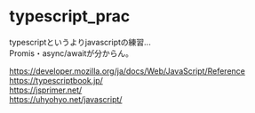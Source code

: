 # typescript_prac

typescriptというよりjavascriptの練習...<br>
Promis・async/awaitが分からん。

https://developer.mozilla.org/ja/docs/Web/JavaScript/Reference<br>
https://typescriptbook.jp/<br>
https://jsprimer.net/<br>
https://uhyohyo.net/javascript/<br>

